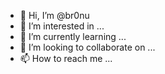 - 👋 Hi, I’m @br0nu
- 👀 I’m interested in ...
- 🌱 I’m currently learning ...
- 💞️ I’m looking to collaborate on ...
- 📫 How to reach me ...

<!---
br0nu/br0nu is a ✨ special ✨ repository because its `README.md` (this file) appears on your GitHub profile.
You can click the Preview link to take a look at your changes.
--->
